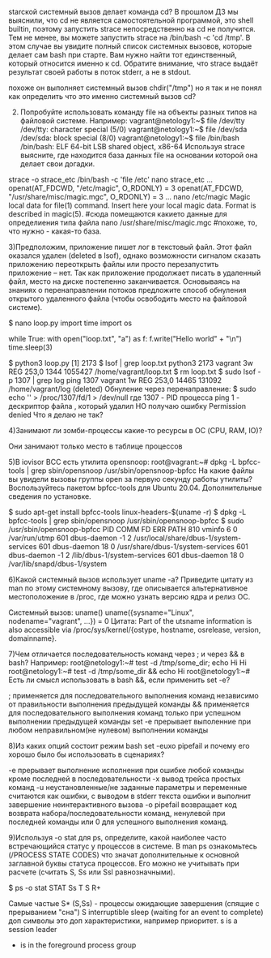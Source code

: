 starcкой системный вызов делает команда cd? В прошлом ДЗ мы выяснили, что cd не является самостоятельной программой, это shell builtin, поэтому запустить strace непосредственно на cd не получится. Тем не менее, вы можете запустить strace на /bin/bash -c 'cd /tmp'. В этом случае вы увидите полный список системных вызовов, которые делает сам bash при старте. Вам нужно найти тот единственный, который относится именно к cd. Обратите внимание, что strace выдаёт результат своей работы в поток stderr, а не в stdout.

похоже он выполняет системный вызов chdir("/tmp")
но я так и не понял как определить что это именно системный вызов cd? 


2) Попробуйте использовать команду file на объекты разных типов на файловой системе. Например:
vagrant@netology1:~$ file /dev/tty
/dev/tty: character special (5/0)
vagrant@netology1:~$ file /dev/sda
/dev/sda: block special (8/0)
vagrant@netology1:~$ file /bin/bash
/bin/bash: ELF 64-bit LSB shared object, x86-64
Используя strace выясните, где находится база данных file на основании которой она делает свои догадки.

strace -o strace_etc /bin/bash -c 'file /etc'
nano strace_etc
...
openat(AT_FDCWD, "/etc/magic", O_RDONLY) = 3
openat(AT_FDCWD, "/usr/share/misc/magic.mgc", O_RDONLY) = 3
...
nano /etc/magic
 Magic local data for file(1) command.
 Insert here your local magic data. Format is described in magic(5).
	#сюда помещаются какието данные для определиения типа файла
nano /usr/share/misc/magic.mgc
	#похоже, то, что нужно - какая-то база.

3)Предположим, приложение пишет лог в текстовый файл. Этот файл оказался удален (deleted в lsof), однако возможности сигналом сказать приложению переоткрыть файлы или просто перезапустить приложение – нет. Так как приложение продолжает писать в удаленный файл, место на диске постепенно заканчивается. Основываясь на знаниях о перенаправлении потоков предложите способ обнуления открытого удаленного файла (чтобы освободить место на файловой системе).

$ nano loop.py
import time
import os

while True:
        with open("loop.txt", "a") as f:
                f.write("Hello world" + "\n")
                time.sleep(3)
		
$ python3 loop.py
[1] 2173
$ lsof | grep loop.txt
python3   2173                        vagrant    3w      REG              253,0     1344    1055427 /home/vagrant/loop.txt
$ rm loop.txt
$ sudo lsof -p 1307 | grep log
ping    1307 vagrant    1w   REG  253,0    14465 131092 /home/vagrant/log (deleted)
Обнуление через перенаправление:
$ sudo echo '' > /proc/1307/fd/1 > /dev/null
где 1307 - PID процесса ping
1 - дескриптор файла , который удалил
НО получаю ошибку  Permission denied
Что я делаю не так?

4)Занимают ли зомби-процессы какие-то ресурсы в ОС (CPU, RAM, IO)?

 Они занимают только место в таблице процессов


5)В iovisor BCC есть утилита opensnoop:
root@vagrant:~# dpkg -L bpfcc-tools | grep sbin/opensnoop
/usr/sbin/opensnoop-bpfcc
На какие файлы вы увидели вызовы группы open за первую секунду работы утилиты? Воспользуйтесь пакетом bpfcc-tools для Ubuntu 20.04. Дополнительные сведения по установке.

$ sudo apt-get install bpfcc-tools linux-headers-$(uname -r)
$ dpkg -L bpfcc-tools | grep sbin/opensnoop
/usr/sbin/opensnoop-bpfcc
$ sudo /usr/sbin/opensnoop-bpfcc
PID    COMM               FD ERR PATH
810    vminfo              6   0 /var/run/utmp
601    dbus-daemon        -1   2 /usr/local/share/dbus-1/system-services
601    dbus-daemon        18   0 /usr/share/dbus-1/system-services
601    dbus-daemon        -1   2 /lib/dbus-1/system-services
601    dbus-daemon        18   0 /var/lib/snapd/dbus-1/system

6)Какой системный вызов использует uname -a? Приведите цитату из man по этому системному вызову, где описывается альтернативное местоположение в /proc, где можно узнать версию ядра и релиз ОС.

Системный вызов: uname()
uname({sysname="Linux", nodename="vagrant", ...}) = 0
Цитата:
Part of the utsname information is also accessible  via  /proc/sys/kernel/{ostype, hostname, osrelease, version, domainname}.

7)Чем отличается последовательность команд через ; и через && в bash? Например:
root@netology1:~# test -d /tmp/some_dir; echo Hi
Hi
root@netology1:~# test -d /tmp/some_dir && echo Hi
root@netology1:~#
Есть ли смысл использовать в bash &&, если применить set -e?

 ; применяется для последовательного выполнения команд независимо от правильности выполнения предыдущей команды
 && применяется для последовательного выполнения команд только при успешном выполнении предыдущей команды
 set -e прерывает выполенние при любом неправильном(не нулевом) выполнении команды

8)Из каких опций состоит режим bash set -euxo pipefail и почему его хорошо было бы использовать в сценариях?

-e прерывает выполнение исполнения при ошибке любой команды кроме последней в последовательности 
-x вывод трейса простых команд 
-u неустановленные/не заданные параметры и переменные считаются как ошибки, с выводом в stderr текста ошибки и выполнит завершение неинтерактивного вызова
-o pipefail возвращает код возврата набора/последовательности команд, ненулевой при последней команды или 0 для успешного выполнения команд.


9)Используя -o stat для ps, определите, какой наиболее часто встречающийся статус у процессов в системе. В man ps ознакомьтесь (/PROCESS STATE CODES) что значат дополнительные к основной заглавной буквы статуса процессов. Его можно не учитывать при расчете (считать S, Ss или Ssl равнозначными).

$ ps -o stat
STAT
Ss
T
S
R+

Самые частые S* (S,Ss) - процессы ожидающие завершения (спящие с прерыванием "сна") 
 S    interruptible sleep (waiting for an event to complete)
доп символы это доп характеристики, например приоритет.
 s    is a session leader
 +    is in the foreground process group